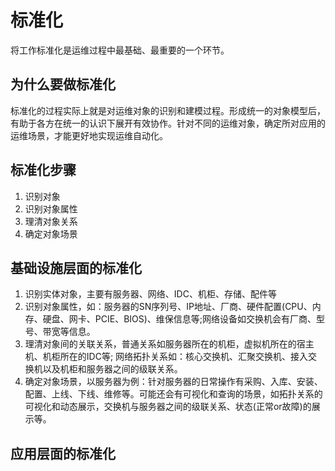 # 标准化

将工作标准化是运维过程中最基础、最重要的一个环节。

## 为什么要做标准化

标准化的过程实际上就是对运维对象的识别和建模过程。形成统一的对象模型后，有助于各方在统一的认识下展开有效协作。针对不同的运维对象，确定所对应用的运维场景，才能更好地实现运维自动化。

## 标准化步骤

1. 识别对象
2. 识别对象属性
3. 理清对象关系
4. 确定对象场景

## 基础设施层面的标准化

1. 识别实体对象，主要有服务器、网络、IDC、机柜、存储、配件等
2. 识别对象属性，如：服务器的SN序列号、IP地址、厂商、硬件配置(CPU、内存、硬盘、网卡、PCIE、BIOS)、维保信息等;网络设备如交换机会有厂商、型号、带宽等信息。
3. 理清对象间的关联关系，普通关系如服务器所在的机柜，虚拟机所在的宿主机、机柜所在的IDC等; 网络拓扑关系如：核心交换机、汇聚交换机、接入交换机以及机柜和服务器之间的级联关系。
4. 确定对象场景，以服务器为例：针对服务器的日常操作有采购、入库、安装、配置、上线、下线、维修等。可能还会有可视化和查询的场景，如拓扑关系的可视化和动态展示，交换机与服务器之间的级联关系、状态(正常or故障)的展示等。

## 应用层面的标准化
